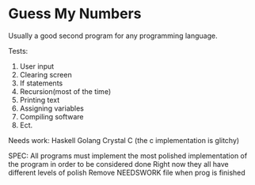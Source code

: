 # Guess My Numbers

Usually a good second program for any programming language.

Tests:

1. User input
2. Clearing screen
3. If statements
4. Recursion(most of the time)
5. Printing text
6. Assigning variables
7. Compiling software
7. Ect.

Needs work:
  Haskell
  Golang
  Crystal
  C (the c implementation is glitchy)


SPEC:
  All programs must implement the most polished implementation of the program in order to be considered done
  Right now they all have different levels of polish
  Remove NEEDSWORK file when prog is finished
